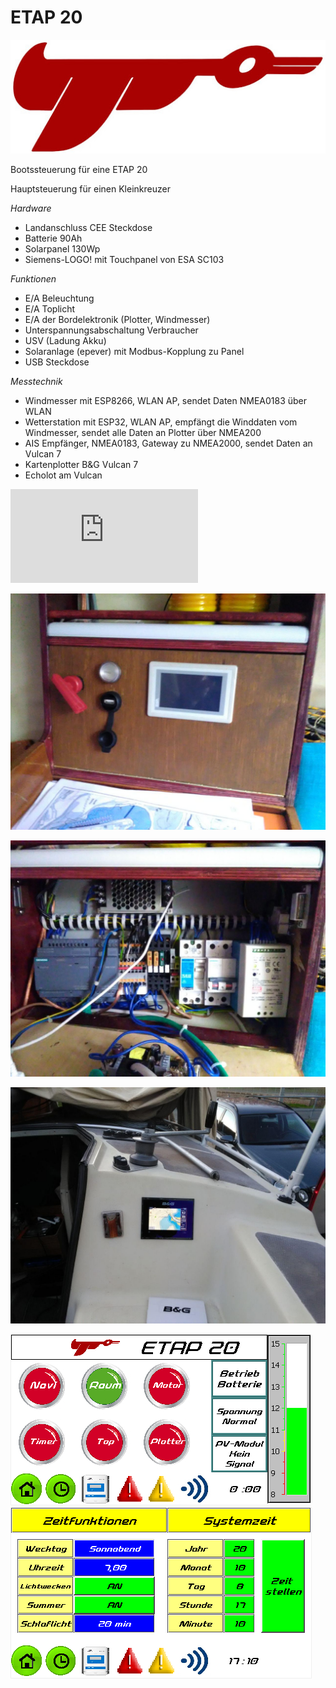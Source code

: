 # ETAP 20
![Schematics](https://github.com/gerryvel/ETAP/blob/main/etap.jpg)

Bootssteuerung für eine ETAP 20

Hauptsteuerung für einen Kleinkreuzer 

*Hardware*

- Landanschluss CEE Steckdose
- Batterie 90Ah
- Solarpanel 130Wp
- Siemens-LOGO! mit Touchpanel von ESA SC103

*Funktionen*

- E/A Beleuchtung
- E/A Toplicht
- E/A der Bordelektronik (Plotter, Windmesser)
- Unterspannungsabschaltung Verbraucher
- USV (Ladung Akku)
- Solaranlage (epever) mit Modbus-Kopplung zu Panel
- USB Steckdose

*Messtechnik*

- Windmesser mit ESP8266, WLAN AP, sendet Daten NMEA0183 über WLAN
- Wetterstation mit ESP32, WLAN AP, empfängt die Winddaten vom Windmesser, sendet alle Daten an Plotter über NMEA200
- AIS Empfänger, NMEA0183, Gateway zu NMEA2000, sendet Daten an Vulcan 7
- Kartenplotter B&G Vulcan 7
- Echolot am Vulcan

![Schaltplan](https://github.com/gerryvel/ETAP/blob/main/ETAP.pdf)

![Schematics](https://github.com/gerryvel/ETAP/blob/main/photo_2020-10-09_16-40-10.jpg)

![Schematics](https://github.com/gerryvel/ETAP/blob/main/photo_2020-10-09_16-40-08.jpg)

![Schematics](https://github.com/gerryvel/ETAP/blob/main/photo_2020-05-25_15-32-57.jpg)

![Schematics](https://github.com/gerryvel/ETAP/blob/main/photo/Panel1.jpg)
![Schematics](https://github.com/gerryvel/ETAP/blob/main/photo/Panel2.jpg)
